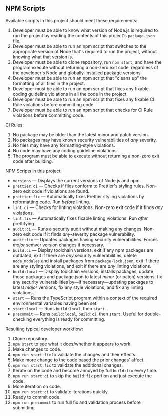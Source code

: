 ## NPM Scripts

Available scripts in this project should meet these requirements:

1. Developer must be able to know what version of Node.js is required to run the project by reading the contents of this project's `package.json` file.
2. Developer must be able to run an npm script that switches to the appropriate version of Node that's required to run the project, without knowing what that version is.
3. Developer must be able to clone repository, run `npm start`, and have the program execute without returning a non-zero exit code, regardless of the developer's Node and globally-installed package versions.
4. Developer must be able to run an npm script that "cleans up" the formatting of all files in the project.
5. Developer must be able to run an npm script that fixes any fixable coding guideline violations in all the code in the project.
6. Developer must be able to run an npm script that fixes any fixable CI Rule violations before committing code.
7. Developer must be able to run an npm script that checks for CI Rule violations before committing code.

CI Rules:

1. No package may be older than the latest minor and patch version.
2. No packages may have known security vulnerabilities of _any_ severity.
3. No files may have any formatting-style violations.
4. No code may have any coding guideline violations.
5. The program must be able to execute without returning a non-zero exit code after building.

NPM Scripts in this project:

-   `versions` — Displays the current versions of Node.js and npm.
-   `prettier:ci` — Checks if files conform to Prettier's styling rules. Non-zero exit code if violations are found.
-   `prettier:fix` — Automatically fixes Prettier styling violations by reformatting code. Run _before_ linting.
-   `lint:ci` — Checks for linting violations. Non-zero exit code if it finds _any_ violations.
-   `lint:fix` — Automatically fixes fixable linting violations. Run _after_ prettifying.
-   `audit:ci` — Runs a security audit without making any changes. Non-zero exit code if it finds _any_-severity package vulnerability.
-   `audit:fix` — Updates packages having security vulnerabilities. Forces _major_ semver version changes if necessary.
-   `build:ci` — Display toolchain versions, exit if any npm packages are outdated, exit if there are _any_ security vulnerabilities, delete `node_modules` and install packages from `package-lock.json`, exit if there are any styling violations, and exit if there are _any_ linting violations.
-   `build:local` — Display toolchain versions, installs packages, update those packages and package.json to latest _minor_ (or patch) versions, fix any security vulnerabilities by—if necessary—updating packages to latest _major_ versions, fix any style violations, and fix any linting violations.
-   `start` — Runs the TypeScript program within a context of the required environmental variables having been set.
-   `start:local` — Runs `build:local`, then `start`.
-   `precommit` — Runs `build:local`, `build:ci`, then `start`. Useful for double-checking everything is ready for committing.

Resulting typical developer workflow:

1. Clone repository.
2. `npm start` to see what it does/whether it appears to work.
3. Make changes to code.
4. `npm run start:fix` to validate the changes and their effects.
5. Make more change to the code based the prior changes' affect.
6. `npm run start:fix` to validate the additional changes.
7. Iterate on the code and become annoyed by full `build:fix` every time.
8. `npm run start:ci` to skip the `build:fix` portion and just execute the code.
9. More iteration on code.
10. `npm run start:ci` to validate iterations quickly.
11. Ready to commit code.
12. `npm run precommit` to run full fix and validation process before submitting.
